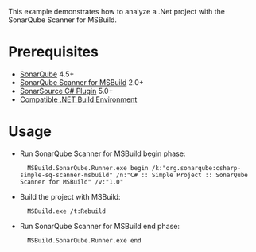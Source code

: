 This example demonstrates how to analyze a .Net project with the SonarQube Scanner for MSBuild.

Prerequisites
=============
* [SonarQube](http://www.sonarqube.org/downloads/) 4.5+
* [SonarQube Scanner for MSBuild](http://docs.sonarqube.org/display/SCAN/Analyzing+with+SonarQube+Scanner+for+MSBuild) 2.0+
* [SonarSource C# Plugin](http://docs.sonarqube.org/display/PLUG/C%23+Plugin) 5.0+
* [Compatible .NET Build Environment](http://docs.sonarqube.org/display/SCAN/From+the+Command+Line)

Usage
=====
* Run SonarQube Scanner for MSBuild begin phase:

        MSBuild.SonarQube.Runner.exe begin /k:"org.sonarqube:csharp-simple-sq-scanner-msbuild" /n:"C# :: Simple Project :: SonarQube Scanner for MSBuild" /v:"1.0"

* Build the project with MSBuild:

        MSBuild.exe /t:Rebuild

* Run SonarQube Scanner for MSBuild end phase:

        MSBuild.SonarQube.Runner.exe end
